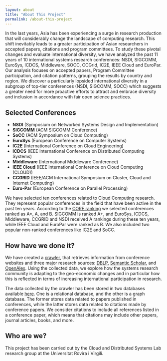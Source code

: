 ```yaml
---
layout: about
title: "About This Project"
permalink: /about-this-project
---
```


 In the last years, Asia has been experiencing a surge in research production that will considerably change the landscape of computing research. This shift inevitably leads to a greater participation of Asian researchers in accepted papers, citations and program committees. To study these pivotal changes and evaluate international diversity, we have analyzed the past 11 years of 10 international systems research conferences: NSDI, SIGCOMM, EuroSys, ICDCS, Middleware, SOCC, CCGrid, IC2E, IEEE Cloud and EuroPar. Our analysis focuses on accepted papers, Program Committee participation, and citation patterns, grouping the results by country and region. We discover a particularly lopsided international diversity in a subgroup of top-tier conferences (NSDI, SIGCOMM, SOCC) which suggests a greater need for more proactive efforts to attract and embrace diversity and inclusion in accordance with fair open science practices.

## Selected Conferences

- **NSDI** (Symposium on Networked Systems Design and Implementation)
- **SIGCOMM** (ACM SIGCOMM Conference)
- **SoCC** (ACM Symposium on Cloud Computing)
- **EuroSys** (European Conference on Computer Systems)
- **IC2E** (International Conference on Cloud Engineering)
- **ICDCS** (IEEE International Conference on Distributed Computing Systems)
- **Middleware** (International Middleware Conference)
- **IEEE Cloud** (IEEE International Conference on Cloud Computing (CLOUD))
- **CCGRID** (IEEE/ACM International Symposium on Cluster, Cloud and Internet Computing)
- **Euro-Par** (European Conference on Parallel Processing)

We have selected ten conferences related to Cloud Computing research. They represent popular conferences in the field that have been active in the past ten years. According to the [CORE ranking](https://portal.core.edu.au/conf-ranks/) we selected conferences ranked as A*, A, and B. SIGCOMM is ranked A+, and EuroSys, ICDCS, Middleware, CCGRID and NSDI received A rankings during these ten years, while IEEE Cloud and EuroPar were ranked as B. We also included two popular non-ranked conferences like IC2E and SoCC.

## How have we done it?

We have created a [crawler](https://github.com/Marina-LA/Conference-Data-Crawler),  that retrieves information from conference websites and three major research sources: [DBLP](https://dblp.org/), [Semantic Scholar](https://www.semanticscholar.org/), and [OpenAlex](https://openalex.org/). Using the collected data, we explore how the systems research community is adapting to the geo-economic changes and in particular how this is reflected in terms of increasing international participation in research.

The data collected by the crawler has been stored in two databases available [here](https://github.com/Marina-LA/ConferenceData). One is a relational database, and the other is a graph database. The former stores data related to papers published in conferences, while the latter stores data related to citations made by conference papers. We consider citations to include all references listed in a conference paper, which means that citations may include other papers, journal articles, books, and more.

## Who are we?

This project has been carried out by the Cloud and Distributed Systems Lab research group at the Universitat Rovira i Virgili.
